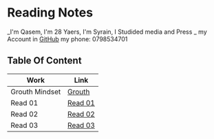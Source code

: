 # Reading Notes
_I'm Qasem, I'm 28 Yaers, I'm Syrain, I Studided media and Press _
my Account in  [GitHub](https://github.com/Qasem-moh/)
my phone: 0798534701


## Table Of Content 
|Work|Link|
|-----|---|
|Grouth Mindset|[Grouth](https://qasem-moh.github.io/reading-notes/grouth)|
|Read 01|[Read 01](https://qasem-moh.github.io/reading-notes/read01)|
|Read 02|[Read 02](https://qasem-moh.github.io/reading-notes/read02)|
|Read 03|[Read 03](https://qasem-moh.github.io/reading-notes/read03)|




